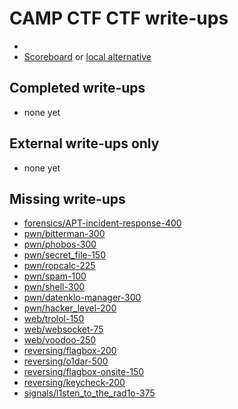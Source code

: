 # CAMP CTF CTF write-ups

* <TODO>
* [Scoreboard](TODO) or [local alternative](TODOLOCAL)

## Completed write-ups

* none yet

## External write-ups only

* none yet

## Missing write-ups

* [forensics/APT-incident-response-400](forensics/APT-incident-response-400)
* [pwn/bitterman-300](pwn/bitterman-300)
* [pwn/phobos-300](pwn/phobos-300)
* [pwn/secret_file-150](pwn/secret_file-150)
* [pwn/ropcalc-225](pwn/ropcalc-225)
* [pwn/spam-100](pwn/spam-100)
* [pwn/shell-300](pwn/shell-300)
* [pwn/datenklo-manager-300](pwn/datenklo-manager-300)
* [pwn/hacker_level-200](pwn/hacker_level-200)
* [web/trolol-150](web/trolol-150)
* [web/websocket-75](web/websocket-75)
* [web/voodoo-250](web/voodoo-250)
* [reversing/flagbox-200](reversing/flagbox-200)
* [reversing/o1dar-500](reversing/o1dar-500)
* [reversing/flagbox-onsite-150](reversing/flagbox-onsite-150)
* [reversing/keycheck-200](reversing/keycheck-200)
* [signals/l1sten_to_the_rad1o-375](signals/l1sten_to_the_rad1o-375)